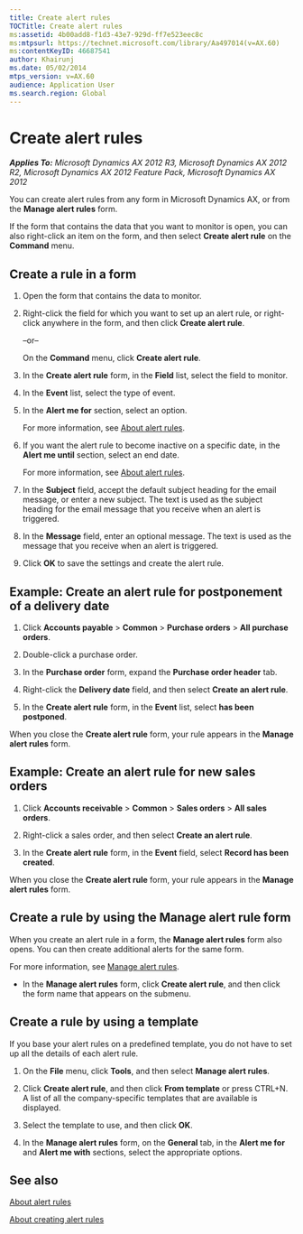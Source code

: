 ```yaml
---
title: Create alert rules
TOCTitle: Create alert rules
ms:assetid: 4b00add8-f1d3-43e7-929d-ff7e523eec8c
ms:mtpsurl: https://technet.microsoft.com/library/Aa497014(v=AX.60)
ms:contentKeyID: 46687541
author: Khairunj
ms.date: 05/02/2014
mtps_version: v=AX.60
audience: Application User
ms.search.region: Global
---
```


# Create alert rules 


_**Applies To:** Microsoft Dynamics AX 2012 R3, Microsoft Dynamics AX 2012 R2, Microsoft Dynamics AX 2012 Feature Pack, Microsoft Dynamics AX 2012_

You can create alert rules from any form in Microsoft Dynamics AX, or from the **Manage alert rules** form.

If the form that contains the data that you want to monitor is open, you can also right-click an item on the form, and then select **Create alert rule** on the **Command** menu.

## Create a rule in a form

1.  Open the form that contains the data to monitor.

2.  Right-click the field for which you want to set up an alert rule, or right-click anywhere in the form, and then click **Create alert rule**.
    
    –or–
    
    On the **Command** menu, click **Create alert rule**.

3.  In the **Create alert rule** form, in the **Field** list, select the field to monitor.

4.  In the **Event** list, select the type of event.

5.  In the **Alert me for** section, select an option.
    
    For more information, see [About alert rules](about-alert-rules.md).

6.  If you want the alert rule to become inactive on a specific date, in the **Alert me until** section, select an end date.
    
    For more information, see [About alert rules](about-alert-rules.md).

7.  In the **Subject** field, accept the default subject heading for the email message, or enter a new subject. The text is used as the subject heading for the email message that you receive when an alert is triggered.

8.  In the **Message** field, enter an optional message. The text is used as the message that you receive when an alert is triggered.

9.  Click **OK** to save the settings and create the alert rule.

## Example: Create an alert rule for postponement of a delivery date

1.  Click **Accounts payable** \> **Common** \> **Purchase orders** \> **All purchase orders**.

2.  Double-click a purchase order.

3.  In the **Purchase order** form, expand the **Purchase order header** tab.

4.  Right-click the **Delivery date** field, and then select **Create an alert rule**.

5.  In the **Create alert rule** form, in the **Event** list, select **has been postponed**.

When you close the **Create alert rule** form, your rule appears in the **Manage alert rules** form.

## Example: Create an alert rule for new sales orders

1.  Click **Accounts receivable** \> **Common** \> **Sales orders** \> **All sales orders**.

2.  Right-click a sales order, and then select **Create an alert rule**.

3.  In the **Create alert rule** form, in the **Event** field, select **Record has been created**.

When you close the **Create alert rule** form, your rule appears in the **Manage alert rules** form.

## Create a rule by using the Manage alert rule form

When you create an alert rule in a form, the **Manage alert rules** form also opens. You can then create additional alerts for the same form.

For more information, see [Manage alert rules](manage-alert-rules.md).

  - In the **Manage alert rules** form, click **Create alert rule**, and then click the form name that appears on the submenu.

## Create a rule by using a template

If you base your alert rules on a predefined template, you do not have to set up all the details of each alert rule.

1.  On the **File** menu, click **Tools**, and then select **Manage alert rules**.

2.  Click **Create alert rule**, and then click **From template** or press CTRL+N. A list of all the company-specific templates that are available is displayed.

3.  Select the template to use, and then click **OK**.

4.  In the **Manage alert rules** form, on the **General** tab, in the **Alert me for** and **Alert me with** sections, select the appropriate options.

## See also

[About alert rules](about-alert-rules.md)

[About creating alert rules](about-creating-alert-rules.md)

  


